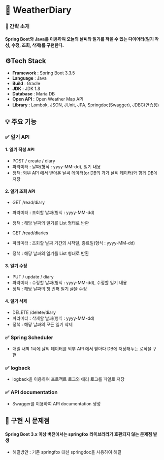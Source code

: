 # 📓 WeatherDiary
### 📌 간략 소개
#### Spring Boot와 Java를 이용하여 오늘의 날씨와 일기를 적을 수 있는 다이어리(일기 작성, 수정, 조회, 삭제)를 구현한다.

## ⚙Tech Stack
- **Framework** : Spring Boot 3.3.5
- **Language** : Java
- **Build** : Gradle
- **JDK** : JDK 1.8
- **Database** : Maria DB
- **Open API** : Open Weather Map API
- **Library** : Lombok, JSON, JUnit, JPA, Springdoc(Swagger), JDBC(연습용)
  

## 💡 주요 기능
### ✅ 일기 API
#### 1. 일기 작성 API
- POST / create / diary
- 파라미터 : 날짜(형식 : yyyy-MM-dd), 일기 내용
- 정책: 외부 API 에서 받아온 날씨 데이터(or DB의 과거 날씨 데이터)와 함께 DB에 저장
  
#### 2. 일기 조회 API
- GET /read/diary
- 파라미터 : 조회할 날짜(형식 : yyyy-MM-dd)
- 정책 : 해당 날짜의 일기를 List 형태로 반환

- GET /read/diaries
- 파라미터 : 조회할 날짜 기간의 시작일, 종료일(형식 : yyyy-MM-dd)
- 정책 : 해당 날짜의 일기를 List 형태로 반환

#### 3. 일기 수정
- PUT / update / diary
- 파라미터 : 수정할 날짜(형식 : yyyy-MM-dd), 수정할 일기 내용
- 정책 : 해당 날짜의 첫 번째 일기 글을 수정

#### 4. 일기 삭제
- DELETE /delete/diary
- 파라미터 : 삭제할 날짜(형식 : yyyy-MM-dd)
- 정책 : 해당 날짜의 모든 일기 삭제

### ✅ Spring Scheduler
- 매일 새벽 1시에 날씨 데이터를 외부 API 에서 받아다 DB에 저장해두는 로직을 구현

### ✅ logback
- logback을 이용하여 프로젝트 로그와 에러 로그를 파일로 저장

### ✅ API documentation
- Swagger를 이용하여 API documentation 생성

## 📝 구현 시 문제점
#### Spring Boot 3.x 이상 버전에서는 springfox 라이브러리가 호환되지 않는 문제점 발생

- 해결방안 : 기존 springfox 대신 springdoc을 사용하여 해결
    

